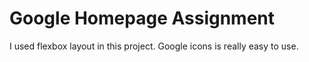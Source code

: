 # Google Homepage Assignment

I used flexbox layout in this project. Google icons is really easy to use.
